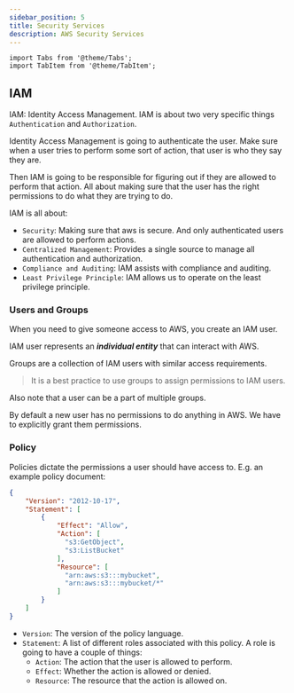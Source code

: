 ```yaml
---
sidebar_position: 5
title: Security Services
description: AWS Security Services
---
```


```mdx-code-block
import Tabs from '@theme/Tabs';
import TabItem from '@theme/TabItem';
```

## IAM
IAM: Identity Access Management. IAM is about two very specific things `Authentication` and `Authorization`. 

Identity Access Management is going to authenticate the user. Make sure when a user tries to perform some sort of action, that user is who they say they are.

Then IAM is going to be responsible for figuring out if they are allowed to perform that action. All about making sure that the user has the right permissions to do what they are trying to do.

IAM is all about:
- `Security`: Making sure that aws is secure. And only authenticated users are allowed to perform actions.
- `Centralized Management`: Provides a single source to manage all authentication and authorization.
- `Compliance and Auditing`: IAM assists with compliance and auditing.
- `Least Privilege Principle`: IAM allows us to operate on the least privilege principle.

### Users and Groups
When you need to give someone access to AWS, you create an IAM user. 

IAM user represents an ***individual entity*** that can interact with AWS.

Groups are a collection of IAM users with similar access requirements.

> It is a best practice to use groups to assign permissions to IAM users. 

Also note that a user can be a part of multiple groups.

By default a new user has no permissions to do anything in AWS. We have to explicitly grant them permissions.

### Policy
Policies dictate the permissions a user should have access to. E.g. an example policy document:


```json
{
    "Version": "2012-10-17",
    "Statement": [
        {
            "Effect": "Allow",
            "Action": [
              "s3:GetObject",
              "s3:ListBucket"
            ],
            "Resource": [
              "arn:aws:s3:::mybucket",
              "arn:aws:s3:::mybucket/*"
            ]
        }
    ]
}
```

- `Version`: The version of the policy language.
- `Statement`: A list of different roles associated with this policy. A role is going to have a couple of things:
  - `Action`: The action that the user is allowed to perform.
  - `Effect`: Whether the action is allowed or denied.
  - `Resource`: The resource that the action is allowed on.


